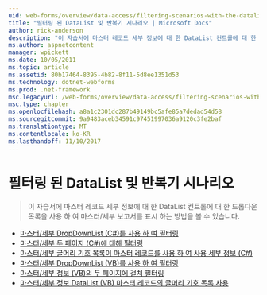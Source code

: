 ```yaml
---
uid: web-forms/overview/data-access/filtering-scenarios-with-the-datalist-and-repeater/index
title: "필터링 된 DataList 및 반복기 시나리오 | Microsoft Docs"
author: rick-anderson
description: "이 자습서에 마스터 레코드 세부 정보에 대 한 DataList 컨트롤에 대 한 드롭다운 목록을 사용 하 여 마스터/세부 보고서를 표시 하는 방법을 볼 수 있습니다."
ms.author: aspnetcontent
manager: wpickett
ms.date: 10/05/2011
ms.topic: article
ms.assetid: 80b17464-8395-4b82-8f11-5d8ee1351d53
ms.technology: dotnet-webforms
ms.prod: .net-framework
msc.legacyurl: /web-forms/overview/data-access/filtering-scenarios-with-the-datalist-and-repeater
msc.type: chapter
ms.openlocfilehash: a8a1c2301dc287b49149bc5afe85a7dedad54d58
ms.sourcegitcommit: 9a9483aceb34591c97451997036a9120c3fe2baf
ms.translationtype: MT
ms.contentlocale: ko-KR
ms.lasthandoff: 11/10/2017
---
```

<a name="filtering-scenarios-with-the-datalist-and-repeater"></a>필터링 된 DataList 및 반복기 시나리오
====================
> 이 자습서에 마스터 레코드 세부 정보에 대 한 DataList 컨트롤에 대 한 드롭다운 목록을 사용 하 여 마스터/세부 보고서를 표시 하는 방법을 볼 수 있습니다.


- [마스터/세부 DropDownList (C#)를 사용 하 여 필터링](master-detail-filtering-with-a-dropdownlist-datalist-cs.md)
- [마스터/세부 두 페이지 (C#)에 대해 필터링](master-detail-filtering-acess-two-pages-datalist-cs.md)
- [마스터/세부 글머리 기호 목록이 마스터 레코드를 사용 하 여 사용 세부 정보 (C#)](master-detail-using-a-bulleted-list-of-master-records-with-a-details-datalist-cs.md)
- [마스터/세부 DropDownList (VB)를 사용 하 여 필터링](master-detail-filtering-with-a-dropdownlist-datalist-vb.md)
- [마스터/세부 정보 (VB)의 두 페이지에 걸쳐 필터링](master-detail-filtering-acess-two-pages-datalist-vb.md)
- [마스터/세부 정보 DataList (VB) 마스터 레코드의 글머리 기호 목록 사용](master-detail-using-a-bulleted-list-of-master-records-with-a-details-datalist-vb.md)
